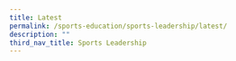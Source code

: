 ```yaml
---
title: Latest
permalink: /sports-education/sports-leadership/latest/
description: ""
third_nav_title: Sports Leadership
---
```

